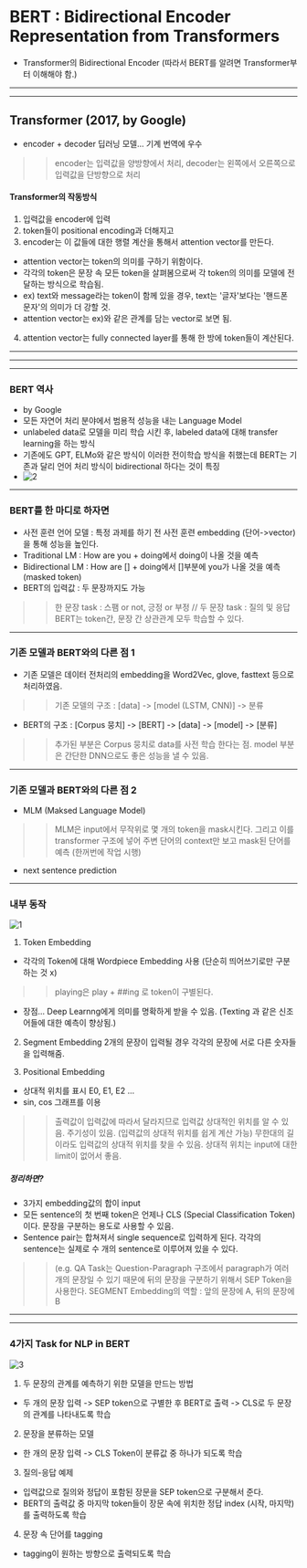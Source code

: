# BERT : Bidirectional Encoder Representation from Transformers
- Transformer의 Bidirectional Encoder (따라서 BERT를 알려면 Transformer부터 이해해야 함.)
***
***
## Transformer (2017, by Google)
- encoder + decoder 딥러닝 모델... 기계 번역에 우수
>> encoder는 입력값을 양방향에서 처리, decoder는 왼쪽에서 오른쪽으로 입력값을 단방향으로 처리
#### Transformer의 작동방식
1. 입력값을 encoder에 입력
2. token들이 positional encoding과 더해지고
3. encoder는 이 값들에 대한 행렬 계산을 통해서 attention vector를 만든다.
* attention vector는 token의 의미를 구하기 위함이다.
* 각각의 token은 문장 속 모든 token을 살펴봄으로써 각 token의 의미를 모델에 전달하는 방식으로 학습됨.
* ex) text와 message라는 token이 함께 있을 경우, text는 '글자'보다는 '핸드폰 문자'의 의미가 더 강할 것.
* attention vector는 ex)와 같은 관계를 담는 vector로 보면 됨.
4. attention vector는 fully connected layer를 통해 한 방에 token들이 계산된다.
***
***
***
### BERT 역사
- by Google
- 모든 자연어 처리 분야에서 범용적 성능을 내는 Language Model
- unlabeled data로 모델을 미리 학습 시킨 후, labeled data에 대해 transfer learning을 하는 방식
- 기존에도 GPT, ELMo와 같은 방식이 이러한 전이학습 방식을 취했는데 BERT는 기존과 달리 언어 처리 방식이 bidirectional 하다는 것이 특징
- ![2 ](https://user-images.githubusercontent.com/87637394/147519560-7c1f851e-a5a5-494e-a869-1e672377bfe8.PNG)
***
### BERT를 한 마디로 하자면
- 사전 훈련 언어 모델 : 특정 과제를 하기 전 사전 훈련 embedding (단어->vector)을 통해 성능을 높인다.
- Traditional LM : How are you + doing에서 doing이 나올 것을 예측
- Bidirectional LM : How are [] + doing에서 []부분에 you가 나올 것을 예측 (masked token)
- BERT의 입력값 : 두 문장까지도 가능
>> 한 문장 task : 스팸 or not, 긍정 or 부정 // 
>> 두 문장 task : 질의 및 응답
>> BERT는 token간, 문장 간 상관관계 모두 학습할 수 있다.
***
### 기존 모델과 BERT와의 다른 점 1
- 기존 모델은 데이터 전처리의 embedding을 Word2Vec, glove, fasttext 등으로 처리하였음.
>> 기존 모델의 구조 : [data] -> [model (LSTM, CNN)] -> 분류
- BERT의 구조 : [Corpus 뭉치] -> [BERT] -> [data] -> [model] -> [분류]
>> 추가된 부분은 Corpus 뭉치로 data를 사전 학습 한다는 점.
>> model 부분은 간단한 DNN으로도 좋은 성능을 낼 수 있음.
***
### 기존 모델과 BERT와의 다른 점 2
- MLM (Maksed Language Model)
>> MLM은 input에서 무작위로 몇 개의 token을 mask시킨다. 그리고 이를 transformer 구조에 넣어 주변 단어의 context만 보고 mask된 단어를 예측 (한꺼번에 작업 시행)
- next sentence prediction
***
### 내부 동작
![1](https://user-images.githubusercontent.com/87637394/147519984-35a62fb0-27bc-4adb-84b5-e44a127aaa38.PNG)
1. Token Embedding
- 각각의 Token에 대해 Wordpiece Embedding 사용 (단순히 띄어쓰기로만 구분하는 것 x)
>> playing은 play + ##ing 로 token이 구별된다.
- 장점... Deep Learnng에게 의미를 명확하게 받을 수 있음. (Texting 과 같은 신조어들에 대한 예측이 향상됨.)

2. Segment Embedding
2개의 문장이 입력될 경우 각각의 문장에 서로 다른 숫자들을 입력해줌.

3. Positional Embedding
- 상대적 위치를 표시 E0, E1, E2 ...
- sin, cos 그래프를 이용
>> 출력값이 입력값에 따라서 달라지므로 입력값 상대적인 위치를 알 수 있음.
>> 주기성이 있음. (입력값의 상대적 위치를 쉽게 계산 가능)
>> 무한대의 길이라도 입력값의 상대적 위치를 찾을 수 있음.
>> 상대적 위치는 input에 대한 limit이 없어서 좋음.
##### 정리하면? 
- 3가지 embedding값의 합이 input
- 모든 sentence의 첫 번째 token은 언제나 CLS (Special Classification Token)이다. 문장을 구분하는 용도로 사용할 수 있음.
- Sentence pair는 합쳐져서 single sequence로 입력하게 된다. 각각의 sentence는 실제로 수 개의 sentence로 이루어져 있을 수 있다.
>> (e.g. QA Task는 Question-Paragraph 구조에서 paragraph가 여러 개의 문장일 수 있기 때문에 뒤의 문장을 구분하기 위해서 SEP Token을 사용한다.
>>  SEGMENT Embedding의 역할 : 앞의 문장에 A, 뒤의 문장에 B
***
***
### 4가지 Task for NLP in BERT
![3](https://user-images.githubusercontent.com/87637394/147521906-9b6b571b-d7e8-47a2-88f7-feda36c3dc3d.PNG)
1. 두 문장의 관계를 예측하기 위한 모델을 만드는 방법
- 두 개의 문장 입력 -> SEP token으로 구별한 후 BERT로 출력 -> CLS로 두 문장의 관계를 나타내도록 학습

2. 문장을 분류하는 모델
- 한 개의 문장 입력 -> CLS Token이 분류값 중 하나가 되도록 학습

3. 질의-응답 예제
- 입력값으로 질의와 정답이 포함된 장문을 SEP token으로 구분해서 준다.
- BERT의 출력값 중 마지막 token들이 장문 속에 위치한 정답 index (시작, 마지막) 를 출력하도록 학습

4. 문장 속 단어를 tagging
- tagging이 원하는 방향으로 출력되도록 학습
